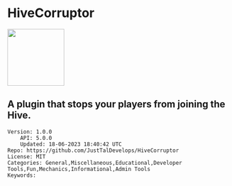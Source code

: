 # HiveCorruptor
<img src="https://raw.githubusercontent.com/JustTalDevelops/TheBeeServerCorruptor/433b4e79c3952de3cdee9aacda84bb1e3f753285/hive.png" width="128" height="128" />

## A plugin that stops your players from joining the Hive.
```properties
Version: 1.0.0
    API: 5.0.0
    Updated: 18-06-2023 18:40:42 UTC
Repo: https://github.com/JustTalDevelops/HiveCorruptor
License: MIT
Categories: General,Miscellaneous,Educational,Developer Tools,Fun,Mechanics,Informational,Admin Tools
Keywords: 
```
